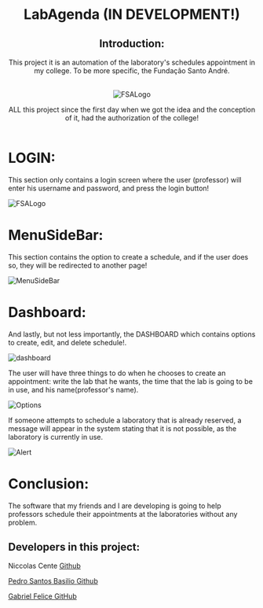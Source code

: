 <header>
  <h1>LabAgenda (IN DEVELOPMENT!)</h1>
  <h2>Introduction:</h2>
  <p1>This project it is an automation of the laboratory's schedules appointment in my college. To be more specific, the Fundação Santo André.</p>
  
  <br>
  <img alt="FSALogo"  src="https://github.com/NiccolasCente/LabAgenda/assets/100246795/064f1ca6-dbe6-4e2d-a007-657ffb1acd35"
  <br>

  <p2>ALL this project since the first day when we got the idea and the conception of it, had the authorization of the college!</p2>
</header>

<main>
  <h1>LOGIN:</h1>
  <p>This section only contains a login screen where the user (professor) will enter his username and password, and press the login button!</p>
  <img alt="FSALogo" src="https://github.com/user-attachments/assets/5805a529-807a-4824-a2b1-0596f59e7f26"
  <br>
  <h1>MenuSideBar:</h1>
  <p>This section contains the option to create a schedule, and if the user does so, they will be redirected to another page!</p>
  <img alt="MenuSideBar" src="https://github.com/NiccolasCente/LabAgenda/assets/100246795/4ef9f90f-7c12-43f3-8097-befaafa91240"
  <br>
  <h1>Dashboard:</h1>
  <p>And lastly, but not less importantly, the DASHBOARD which contains options to create, edit, and delete schedule!.</p>
  <img alt="dashboard" src="https://github.com/NiccolasCente/LabAgenda/assets/100246795/12cfbc2b-3542-4d6a-8280-c46e4bb567fd"
  <br>
  <p>The user will have three things to do when he chooses to create an appointment: write the lab that he wants, the time that the lab is going to be in use, and his name(professor's name). </p>
  <img alt="Options" src="https://github.com/NiccolasCente/LabAgenda/assets/100246795/934693c4-cc89-4fd4-b11a-3d63ba0c3b4d"
  <br>
  <p>If someone attempts to schedule a laboratory that is already reserved, a message will appear in the system stating that it is not possible, as the laboratory is currently in use.</p>
  <img alt="Alert" src="https://github.com/NiccolasCente/LabAgenda/assets/100246795/c111825e-1d09-4e3b-adaf-5c914d52ae30"
</main>

<footer>
  <h1>Conclusion:</h1>
  <p>The software that my friends and I are developing is going to help professors schedule their appointments at the laboratories without any problem.</p>
  <h2>Developers in this project:</h2>
  <p>Niccolas Cente <a href="https://github.com/NiccolasCente" target="_blank">Github </p>
  <p>Pedro Santos Basilio <a href="https://github.com/pedrosbdv" target="_blank">Github</p>
  <p>Gabriel Felice <a href ="https://github.com/Galeofe" target="_blank">GitHub</p>
</footer>



 



